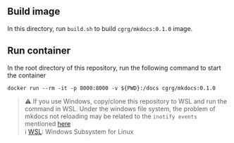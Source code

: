 ## Build image

In this directory, run `build.sh` to build `cgrg/mkdocs:0.1.0` image.

## Run container

In the root directory of this repository, run the following command to start the container

```shell
docker run --rm -it -p 8000:8000 -v ${PWD}:/docs cgrg/mkdocs:0.1.0
```

> :warning: If you use Windows, copy/clone this repository to WSL and run the command in WSL. Under the windows file system, the problem of mkdocs not reloading may be related to the `inotify events` mentioned [here](https://docs.docker.com/docker-for-windows/wsl/#best-practices) \
> :information_source: [WSL](https://docs.microsoft.com/en-us/windows/wsl/): Windows Subsystem for Linux